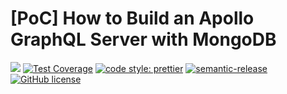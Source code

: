 # [PoC] How to Build an Apollo GraphQL Server with MongoDB

![](https://github.com/derek-fong/poc-demo-apollo-server-mongodb/workflows/CI/badge.svg)
[![Test Coverage](https://api.codeclimate.com/v1/badges/fac2192fe557b0d3c55f/test_coverage)](https://codeclimate.com/github/derek-fong/poc-demo-apollo-server-mongodb/test_coverage)
[![code style: prettier](https://img.shields.io/badge/code_style-prettier-ff69b4.svg?style=flat-square)](https://github.com/prettier/prettier)
[![semantic-release](https://img.shields.io/badge/%20%20%F0%9F%93%A6%F0%9F%9A%80-semantic--release-e10079.svg)](https://github.com/semantic-release/semantic-release)
[![GitHub license](https://img.shields.io/badge/license-MIT-blue.svg)](https://github.com/derek-fong/poc-demo-apollo-server-mongodb/blob/master/LICENSE)
